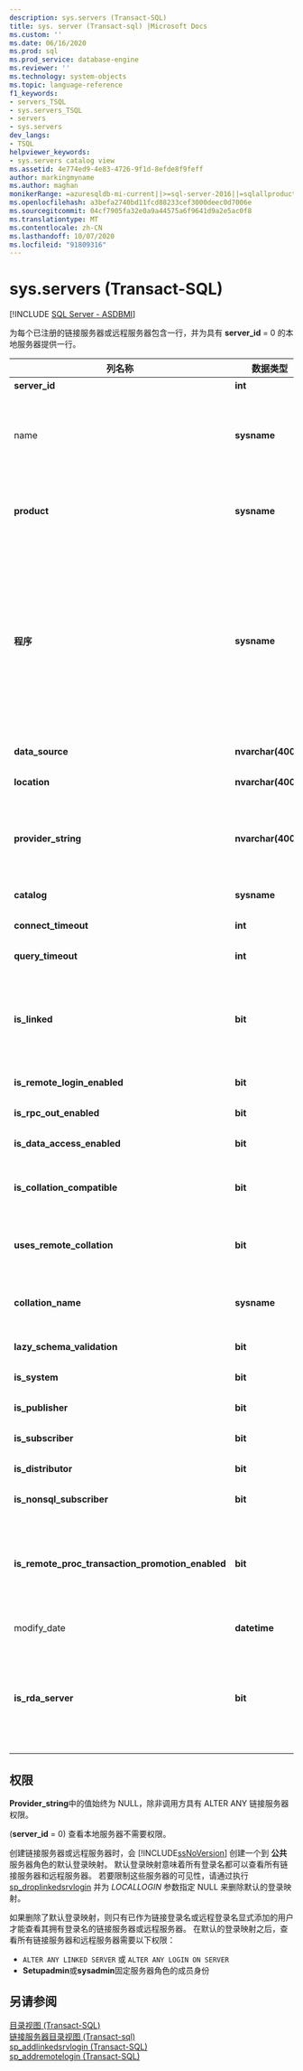 ```yaml
---
description: sys.servers (Transact-SQL)
title: sys. server (Transact-sql) |Microsoft Docs
ms.custom: ''
ms.date: 06/16/2020
ms.prod: sql
ms.prod_service: database-engine
ms.reviewer: ''
ms.technology: system-objects
ms.topic: language-reference
f1_keywords:
- servers_TSQL
- sys.servers_TSQL
- servers
- sys.servers
dev_langs:
- TSQL
helpviewer_keywords:
- sys.servers catalog view
ms.assetid: 4e774ed9-4e83-4726-9f1d-8efde8f9feff
author: markingmyname
ms.author: maghan
monikerRange: =azuresqldb-mi-current||>=sql-server-2016||=sqlallproducts-allversions||>=sql-server-linux-2017
ms.openlocfilehash: a3befa2740bd11fcd88233cef3000deec0d7006e
ms.sourcegitcommit: 04cf7905fa32e0a9a44575a6f9641d9a2e5ac0f8
ms.translationtype: MT
ms.contentlocale: zh-CN
ms.lasthandoff: 10/07/2020
ms.locfileid: "91809316"
---
```

# <a name="sysservers-transact-sql"></a>sys.servers (Transact-SQL)
[!INCLUDE [SQL Server - ASDBMI](../../includes/applies-to-version/sql-asdbmi.md)]

  为每个已注册的链接服务器或远程服务器包含一行，并为具有 **server_id** = 0 的本地服务器提供一行。  

|列名称|数据类型|说明|  
|-----------------|---------------|-----------------|  
|**server_id**|**int**|链接服务器的本地 ID。|  
|name|**sysname**|当 **server_id** = 0 时，返回的值是服务器名称。<br /><br /> 如果 **server_id** > 0，则返回的值为链接服务器的本地名称。|  
|**product**|**sysname**|链接服务器的产品名。 值 "SQL Server" 指示的另一个实例 [!INCLUDE[ssNoVersion](../../includes/ssnoversion-md.md)] 。|  
|**程序**|**sysname**|用于连接到链接服务器的 OLE DB 访问接口名称。<br /><br />从开始 [!INCLUDE[sql-server-2019](../../includes/sssqlv15-md.md)] ，值 "sqlncli.msi" 将映射到默认情况下 [SQL SERVER (MSOLEDBSQL) 的 Microsoft OLE DB 驱动程序 ](../../connect/oledb/oledb-driver-for-sql-server.md) 。 在早期版本中，值 "SQLNCLI.MSI" 映射到 [SQL Server Native Client OLE DB 提供程序 (SQLNCLI11) ](../../relational-databases/native-client/sql-server-native-client.md)。|  
|**data_source**|**nvarchar(4000)**|OLE DB 数据源连接属性。|  
|**location**|**nvarchar(4000)**|OLE DB 位置连接属性。 如果没有，则为 NULL。|  
|**provider_string**|**nvarchar(4000)**|OLE DB 访问接口字符串连接属性。<br /><br /> 如果调用方具有权限，则为 NULL `ALTER ANY LINKED SERVER` 。|  
|**catalog**|**sysname**|OLE DB 目录连接属性。 如果没有，则为 NULL。|  
|**connect_timeout**|**int**|以秒为单位的连接超时，0 表示没有超时。|  
|**query_timeout**|**int**|以秒为单位的查询超时，0 表示没有超时。|  
|**is_linked**|**bit**|0 = 是使用 **sp_addserver**添加的一种老式服务器，具有不同的 RPC 和分布式事务行为。<br /><br /> 1 = 标准链接服务器。|  
|**is_remote_login_enabled**|**bit**|设置 RPC 选项来启用该服务器的传入远程登录。|  
|**is_rpc_out_enabled**|**bit**|启用（从该服务器的）传出 RPC。|  
|**is_data_access_enabled**|**bit**|为分布式查询启用服务器。|  
|**is_collation_compatible**|**bit**|如果没有可用的排序规则信息，则假定远程数据的排序规则与本地数据兼容。|  
|**uses_remote_collation**|**bit**|如果为 1，则使用远程服务器报告的排序规则；否则，使用下一列指定的排序规则。|  
|**collation_name**|**sysname**|要使用的排序规则的名称，或者，如果只使用本地排序规则，则为 NULL。|  
|**lazy_schema_validation**|**bit**|如果为 1，则在启动查询时不检查架构验证。|  
|**is_system**|**bit**|该服务器只能由内部系统进行访问。|  
|**is_publisher**|**bit**|服务器为复制发布服务器。|  
|**is_subscriber**|**bit**|服务器为复制订阅服务器。|  
|**is_distributor**|**bit**|服务器为复制分发服务器。|  
|**is_nonsql_subscriber**|**bit**|服务器为非 SQL Server 复制订阅服务器。|  
|**is_remote_proc_transaction_promotion_enabled**|**bit**|如果是 1，则调用远程存储过程将启动分布式事务，并用 MS DTC 登记该事务。 有关详细信息，请参阅 [sp_serveroption (Transact-SQL)](../../relational-databases/system-stored-procedures/sp-serveroption-transact-sql.md)的数据。|  
|modify_date|**datetime**|上次更改服务器信息的日期。|  
|**is_rda_server**|**bit**|**适用于：** 从开始 [!INCLUDE[ssSQL15](../../includes/sssql15-md.md)] 。<br /><br />服务器为远程数据存档 (启用 stretch) 启用。 有关详细信息，请参阅在 [服务器上启用 Stretch Database](../../sql-server/stretch-database/enable-stretch-database-for-a-database.md#EnableTSQLServer)。|
  
## <a name="permissions"></a>权限  
 **Provider_string**中的值始终为 NULL，除非调用方具有 ALTER ANY 链接服务器权限。  
  
  (**server_id** = 0) 查看本地服务器不需要权限。  
  
 创建链接服务器或远程服务器时，会 [!INCLUDE[ssNoVersion](../../includes/ssnoversion-md.md)] 创建一个到 **公共** 服务器角色的默认登录映射。 默认登录映射意味着所有登录名都可以查看所有链接服务器和远程服务器。 若要限制这些服务器的可见性，请通过执行 [sp_droplinkedsrvlogin](../../relational-databases/system-stored-procedures/sp-droplinkedsrvlogin-transact-sql.md) 并为 *LOCALLOGIN* 参数指定 NULL 来删除默认的登录映射。  
  
 如果删除了默认登录映射，则只有已作为链接登录名或远程登录名显式添加的用户才能查看其拥有登录名的链接服务器或远程服务器。  在默认的登录映射之后，查看所有链接服务器和远程服务器需要以下权限：  
  
- `ALTER ANY LINKED SERVER` 或 `ALTER ANY LOGIN ON SERVER`  
- **Setupadmin**或**sysadmin**固定服务器角色的成员身份  
  
## <a name="see-also"></a>另请参阅  
 [目录视图 (Transact-SQL)](../../relational-databases/system-catalog-views/catalog-views-transact-sql.md)   
 [链接服务器目录视图 &#40;Transact-sql&#41;](../../relational-databases/system-catalog-views/linked-servers-catalog-views-transact-sql.md)   
 [sp_addlinkedsrvlogin &#40;Transact-SQL&#41;](../../relational-databases/system-stored-procedures/sp-addlinkedsrvlogin-transact-sql.md)   
 [sp_addremotelogin (Transact-SQL)](../../relational-databases/system-stored-procedures/sp-addremotelogin-transact-sql.md)  
  

